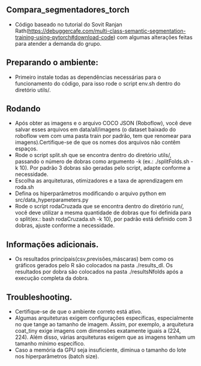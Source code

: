 ## Compara_segmentadores_torch
- Código baseado no tutorial do Sovit Ranjan Rath(https://debuggercafe.com/multi-class-semantic-segmentation-training-using-pytorch#download-code) com algumas alterações feitas para atender a demanda do grupo.

## Preparando o ambiente:
- Primeiro instale todas as dependências necessárias para o funcionamento do código, para isso rode o script env.sh dentro do diretório utils/.

## Rodando
- Após obter as imagens e o arquivo COCO JSON (Roboflow), você deve salvar esses arquivos em data/all/imagens (o dataset baixado do roboflow vem com uma pasta train por padrão, tem que renomear para imagens).Certifique-se de que os nomes dos arquivos não contêm espaços.
- Rode o script split.sh que se encontra dentro do diretório utils/, passando o número de dobras como argumento -k (ex.: ./splitFolds.sh -k 10). Por padrão 3 dobras são geradas pelo script, adapte conforme a necessidade.
- Escolha as arquiteturas, otimizadores e a taxa de aprendizagem em roda.sh
- Defina os hiperparâmetros modificando o arquivo python em src/data_hyperparameters.py
- Rode o script rodaCruzada que se encontra dentro do diretório run/, você deve utilizar a mesma quantidade de dobras que foi definida para o split(ex.: bash rodaCruzada.sh -k 10), por padrão está definido com 3 dobras, ajuste conforme a necessidade.


## Informações adicionais.

- Os resultados principais(csv,previsões,máscaras) bem como os gráficos gerados pelo R são colocados na pasta ./results_dl. Os resultados por dobra são colocados na pasta ./resultsNfolds após a execução completa da dobra.

## Troubleshooting.

- Certifique-se de que o ambiente correto está ativo.
- Algumas arquiteturas exigem configurações específicas, especialmente no que tange ao tamanho de imagem. Assim, por exemplo, a arquitetura coat_tiny exige imagens com dimensões exatamente iguais a (224, 224). Além disso, várias arquiteturas exigem que as imagens tenham um tamanho mínimo específico.
- Caso a memória da GPU seja insuficiente, diminua o tamanho do lote nos hiperparâmetros (batch size).
